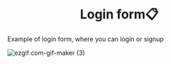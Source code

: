 <h1 align="center">Login form📋</h1>
Example of login form, where you can login or signup

![ezgif com-gif-maker (3)](https://user-images.githubusercontent.com/67589338/106484740-94509080-64b8-11eb-938d-9926baa77da3.gif)

